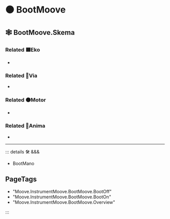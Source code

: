 # 🟠 <motor>BootMoove</motor>

## 🕸 BootMoove.Skema

### Related 🟩<ekos>Eko</ekos>

-

### Related 🔻<via>Via</via>

-

### Related 🟠<motor>Motor</motor>

-

### Related 💜<anima>Anima</anima>

-

---

<!-- =================================================== -->
<!-- =================================================== -->
<!-- =================================================== -->
<!-- =================================================== -->
<!-- =================================================== -->
::: details 🛠 <dev>&&&</dev>

- BootMano

<h2>PageTags</h2>

- "Moove.InstrumentMoove.BootMoove.BootOff"
- "Moove.InstrumentMoove.BootMoove.BootOn"
- "Moove.InstrumentMoove.BootMoove.Overview"

:::

